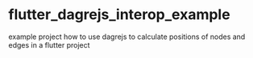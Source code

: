 # flutter_dagrejs_interop_example

example project how to use dagrejs to calculate positions of nodes and edges in a flutter project
